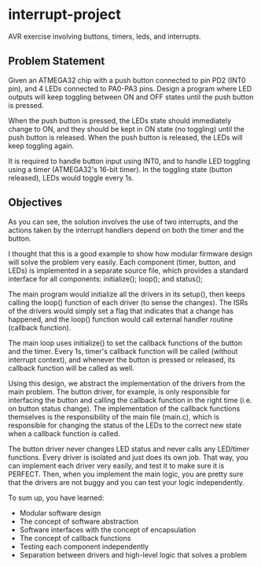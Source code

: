 # interrupt-project

AVR exercise involving buttons, timers, leds, and interrupts.

## Problem Statement

Given an ATMEGA32 chip with a push button connected to pin PD2 (INT0 pin), and 4 LEDs
connected to PA0-PA3 pins. Design a program where LED outputs will keep toggling between
ON and OFF states until the push button is pressed.

When the push button is pressed, the LEDs state should immediately change to ON, and
they should be kept in ON state (no toggling) until the push button is released. When
the push button is released, the LEDs will keep toggling again.

It is required to handle button input using INT0, and to handle LED toggling
using a timer (ATMEGA32's 16-bit timer). In the toggling state (button released),
LEDs would toggle every 1s.

## Objectives

As you can see, the solution involves the use of two interrupts, and the actions taken
by the interrupt handlers depend on both the timer and the button.

I thought that this is a good example to show how modular firmware design will solve
the problem very easily. Each component (timer, button, and LEDs) is implemented
in a separate source file, which provides a standard interface for all components:
initialize(); loop(); and status();

The main program would initialize all the drivers in its setup(), then keeps calling
the loop() function of each driver (to sense the changes). The ISRs of the drivers
would simply set a flag that indicates that a change has happened, and the loop()
function would call external handler routine (callback function).

The main loop uses initialize() to set the callback functions of the button and the 
timer. Every 1s, timer's callback function will be called (without interrupt context),
and whenever the button is pressed or released, its callback function will be called
as well.

Using this design, we abstract the implementation of the drivers from the main problem.
The button driver, for example, is only responsible for interfacing the button and
calling the callback function in the right time (i.e. on button status change).
The implementation of the callback functions themselves is the responsibility of
the main file (main.c), which is responsible for changing the status of the LEDs 
to the correct new state when a callback function is called.

The button driver never changes LED status and never calls any LED/timer functions.
Every driver is isolated and just does its own job. That way, you can implement
each driver very easily, and test it to make sure it is PERFECT. Then, when you
implement the main logic, you are pretty sure that the drivers are not buggy
and you can test your logic independently.

To sum up, you have learned:
* Modular software design
* The concept of software abstraction
* Software interfaces with the concept of encapsulation
* The concept of callback functions
* Testing each component independently
* Separation between drivers and high-level logic that solves a problem

